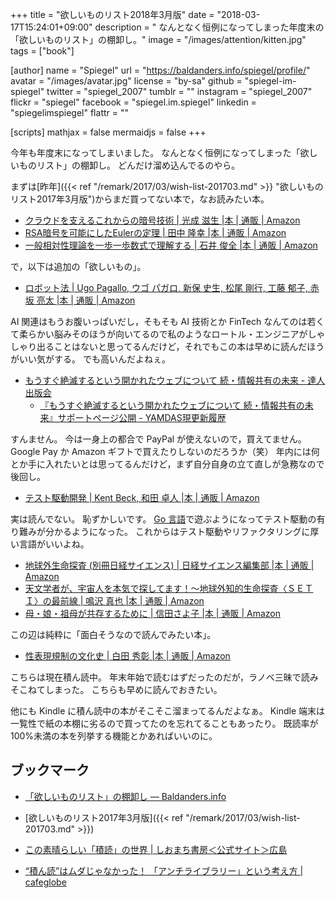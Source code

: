 +++
title = "欲しいものリスト2018年3月版"
date = "2018-03-17T15:24:01+09:00"
description = " なんとなく恒例になってしまった年度末の「欲しいものリスト」の棚卸し。"
image = "/images/attention/kitten.jpg"
tags = ["book"]

[author]
  name      = "Spiegel"
  url       = "https://baldanders.info/spiegel/profile/"
  avatar    = "/images/avatar.jpg"
  license   = "by-sa"
  github    = "spiegel-im-spiegel"
  twitter   = "spiegel_2007"
  tumblr    = ""
  instagram = "spiegel_2007"
  flickr    = "spiegel"
  facebook  = "spiegel.im.spiegel"
  linkedin  = "spiegelimspiegel"
  flattr    = ""

[scripts]
  mathjax = false
  mermaidjs = false
+++

今年も年度末になってしまいました。
なんとなく恒例になってしまった「欲しいものリスト」の棚卸し。
どんだけ溜め込んでるのやら。

まずは[昨年]({{< ref "/remark/2017/03/wish-list-201703.md" >}} "欲しいものリスト2017年3月版")からまだ買ってない本で，なお読みたい本。

- [クラウドを支えるこれからの暗号技術 | 光成 滋生 |本 | 通販 | Amazon](https://www.amazon.co.jp/exec/obidos/ASIN/479804413X/baldandersinf-22/)
- [RSA暗号を可能にしたEulerの定理 | 田中 隆幸 |本 | 通販 | Amazon](https://www.amazon.co.jp/exec/obidos/ASIN/486641040X/baldandersinf-22/)
- [一般相対性理論を一歩一歩数式で理解する | 石井 俊全 |本 | 通販 | Amazon](https://www.amazon.co.jp/exec/obidos/ASIN/4860644980/baldandersinf-22/)

で，以下は追加の「欲しいもの」。

- [ロボット法 | Ugo Pagallo, ウゴ パガロ, 新保 史生, 松尾 剛行, 工藤 郁子, 赤坂 亮太 |本 | 通販 | Amazon](https://www.amazon.co.jp/exec/obidos/ASIN/4326403454/baldandersinf-22/)

AI 関連はもうお腹いっぱいだし，そもそも AI 技術とか FinTech なんてのは若くて柔らかい脳みそのほうが向いてるので私のようなロートル・エンジニアがしゃしゃり出ることはないと思ってるんだけど，それでもこの本は早めに読んだほうがいい気がする。
でも高いんだよねぇ。

- [もうすぐ絶滅するという開かれたウェブについて  続・情報共有の未来 - 達人出版会](https://tatsu-zine.com/books/infoshare2)
    - [『もうすぐ絶滅するという開かれたウェブについて 続・情報共有の未来』サポートページ公開 - YAMDAS現更新履歴](http://d.hatena.ne.jp/yomoyomo/20171226/openweb)

すんません。
今は一身上の都合で PayPal が使えないので，買えてません。
Google Pay か Amazon ギフトで買えたりしないのだろうか（笑） 年内には何とか手に入れたいとは思ってるんだけど，まず自分自身の立て直しが急務なので後回し。

- [テスト駆動開発 | Kent Beck, 和田 卓人 |本 | 通販 | Amazon](https://www.amazon.co.jp/exec/obidos/ASIN/4274217884/baldandersinf-22/)

実は読んでない。
恥ずかしいです。
[Go 言語]で遊ぶようになってテスト駆動の有り難みが分かるようになった。
これからはテスト駆動やリファクタリングに厚い言語がいいよね。

- [地球外生命探査 (別冊日経サイエンス) | 日経サイエンス編集部 |本 | 通販 | Amazon](https://www.amazon.co.jp/dp/4532512239/)
- [天文学者が、宇宙人を本気で探してます！～地球外知的生命探査〈ＳＥＴＩ〉の最前線 | 鳴沢 真也 |本 | 通販 | Amazon](https://www.amazon.co.jp/exec/obidos/ASIN/4800313716/baldandersinf-22/)
- [母・娘・祖母が共存するために | 信田さよ子 |本 | 通販 | Amazon](https://www.amazon.co.jp/exec/obidos/ASIN/4022515082/baldandersinf-22/)

この辺は純粋に「面白そうなので読んでみたい本」。

- [性表現規制の文化史 | 白田 秀彰 |本 | 通販 | Amazon](https://www.amazon.co.jp/exec/obidos/ASIN/4750515183/baldandersinf-22/)

こちらは現在積ん読中。
年末年始で読むはずだったのだが，ラノベ三昧で読みそこねてしまった。
こちらも早めに読んでおきたい。

他にも Kindle に積ん読中の本がそこそこ溜まってるんだよなぁ。
Kindle 端末は一覧性で紙の本棚に劣るので買ってたのを忘れてることもあったり。
既読率が100%未満の本を列挙する機能とかあればいいのに。

## ブックマーク

- [「欲しいものリスト」の棚卸し — Baldanders.info](https://baldanders.info/spiegel/log2/000824.shtml)
- [欲しいものリスト2017年3月版]({{< ref "/remark/2017/03/wish-list-201703.md" >}})

- [この素晴らしい「積読」の世界 | しおまち書房＜公式サイト＞広島](https://shiomachi.com/5021)
- [“積ん読”はムダじゃなかった！ 「アンチライブラリー」という考え方 | cafeglobe](https://www.cafeglobe.com/2018/03/library.html)

[Go 言語]: https://golang.org/ "The Go Programming Language"
